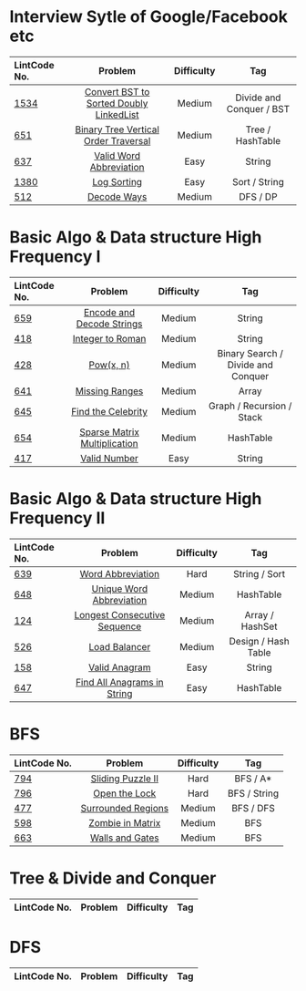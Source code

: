 # Interview Sytle of Google/Facebook etc

| LintCode No. | Problem | Difficulty | Tag 
| :-------- | :-------: | :---------: | :------:
| [1534](https://www.lintcode.com/problem/convert-binary-search-tree-to-sorted-doubly-linked-list/description) | [Convert BST to Sorted Doubly LinkedList](https://github.com/weltond/DataStructure/blob/master/LintCode/Companies/1534-convert-binary-search-tree-to-sorted-doubly-linked-list.md) | Medium | Divide and Conquer / BST
| [651](https://www.lintcode.com/problem/binary-tree-vertical-order-traversal/description) | [Binary Tree Vertical Order Traversal](https://github.com/weltond/DataStructure/blob/master/LintCode/Companies/651-Binary-Tree-Vertical-Order-Traversal.md) | Medium | Tree / HashTable
| [637](https://www.lintcode.com/problem/valid-word-abbreviation/description?_from=ladder&&fromId=14) | [Valid Word Abbreviation](https://github.com/weltond/DataStructure/blob/master/LintCode/Companies/637-Valid-Word-Abbreviation.md) | Easy | String
| [1380](https://www.lintcode.com/problem/log-sorting/description?_from=ladder&&fromId=14) | [Log Sorting](https://github.com/weltond/DataStructure/blob/master/LintCode/Companies/1380-Log-Sorting.md) | Easy | Sort / String
| [512](https://www.lintcode.com/problem/decode-ways/description?_from=ladder&&fromId=14) | [Decode Ways](https://github.com/weltond/DataStructure/blob/master/LintCode/Companies/FaceBook/512-Decode-Ways.md) | Medium | DFS / DP

# Basic Algo & Data structure High Frequency I
| LintCode No. | Problem | Difficulty | Tag 
| :-------- | :-------: | :---------: | :------:
| [659](https://www.lintcode.com/problem/encode-and-decode-strings/description) | [Encode and Decode Strings](https://github.com/weltond/DataStructure/blob/master/LintCode/Companies/659-encode-and-decode-strings.md) | Medium | String
| [418](https://www.lintcode.com/problem/integer-to-roman/description) | [Integer to Roman](https://github.com/weltond/DataStructure/blob/master/LeetCode/string/Lc12IntegerToRoman.java) | Medium | String
| [428](https://www.lintcode.com/problem/powx-n/description?_from=ladder&&fromId=14) | [Pow(x, n)](https://github.com/weltond/DataStructure/blob/master/LintCode/Companies/428-Pow(x%2C%20n).md) | Medium | Binary Search / Divide and Conquer
| [641](https://www.lintcode.com/problem/missing-ranges/description?_from=ladder&&fromId=14) | [Missing Ranges](https://github.com/weltond/DataStructure/blob/master/LintCode/Companies/641-Missing-Ranges.md) | Medium | Array
| [645](https://www.lintcode.com/problem/find-the-celebrity/description) | [Find the Celebrity](https://github.com/weltond/DataStructure/blob/master/LintCode/Companies/645-Find-the-Celebrity.md) | Medium | Graph / Recursion / Stack
| [654](https://www.lintcode.com/problem/sparse-matrix-multiplication/description?_from=ladder&&fromId=14) | [Sparse Matrix Multiplication](https://github.com/weltond/DataStructure/blob/master/LintCode/Companies/654-Sparse-Matrix-Multiplication.md) | Medium | HashTable
| [417]() | [Valid Number](https://github.com/weltond/DataStructure/blob/master/LeetCode/string/65-Valid-Number.md) | Easy | String

# Basic Algo & Data structure High Frequency II
| LintCode No. | Problem | Difficulty | Tag 
| :-------- | :-------: | :---------: | :------:
| [639](https://www.lintcode.com/problem/word-abbreviation/description?_from=ladder&&fromId=14) | [Word Abbreviation](https://github.com/weltond/DataStructure/blob/master/LintCode/Companies/639-Word-Abbreviation.md) | Hard | String / Sort
| [648](https://www.lintcode.com/problem/unique-word-abbreviation/description?_from=ladder&&fromId=14) | [Unique Word Abbreviation](https://github.com/weltond/DataStructure/blob/master/LintCode/Companies/648-Unique-Word-Abbreviation.md) | Medium | HashTable
| [124](https://www.lintcode.com/problem/longest-consecutive-sequence/description) | [Longest Consecutive Sequence](https://github.com/weltond/DataStructure/blob/master/LintCode/Companies/124-Longest-Consecutive-Sequence.md) | Medium | Array / HashSet
| [526](https://www.lintcode.com/problem/load-balancer/description?_from=ladder&&fromId=14) | [Load Balancer](https://github.com/weltond/DataStructure/blob/master/LintCode/Companies/526-Load-Balancer.md) | Medium | Design / Hash Table
| [158](https://www.lintcode.com/problem/valid-anagram/description?_from=ladder&&fromId=14) | [Valid Anagram](https://github.com/weltond/DataStructure/blob/master/LintCode/Companies/158-Valid-Anagram.md) | Easy | String
| [647](https://www.lintcode.com/problem/find-all-anagrams-in-a-string/description?_from=ladder&&fromId=14) | [Find All Anagrams in String](https://github.com/weltond/DataStructure/blob/master/LeetCode/hashmap/438-Find-All-Anagrams-in-a-String.md) | Easy | HashTable

# BFS
| LintCode No. | Problem | Difficulty | Tag 
| :-------- | :-------: | :---------: | :------:
| [794](https://www.lintcode.com/problem/sliding-puzzle-ii/description) | [Sliding Puzzle II](https://github.com/weltond/DataStructure/blob/master/LintCode/Companies/794-sliding-puzzle-ii.md) | Hard | BFS / A*
| [796](https://www.lintcode.com/problem/open-the-lock/description?_from=ladder&&fromId=14) | [Open the Lock](https://github.com/weltond/DataStructure/blob/master/LintCode/Companies/796-open-the-lock.md) | Hard | BFS / String
| [477]() | [Surrounded Regions](https://github.com/weltond/DataStructure/blob/master/LintCode/Companies/477-surrounded-regions.md) | Medium | BFS / DFS
| [598](https://www.lintcode.com/problem/zombie-in-matrix/description?_from=ladder&&fromId=14) | [Zombie in Matrix](https://github.com/weltond/DataStructure/blob/master/LintCode/Companies/598-zombie-in-matrix.md) | Medium | BFS
| [663](https://www.lintcode.com/problem/walls-and-gates/description?_from=ladder&&fromId=14) | [Walls and Gates](https://github.com/weltond/DataStructure/blob/master/LintCode/Companies/663-walls-and-gates.md) | Medium | BFS

# Tree & Divide and Conquer
| LintCode No. | Problem | Difficulty | Tag 
| :-------- | :-------: | :---------: | :------:


# DFS
| LintCode No. | Problem | Difficulty | Tag 
| :-------- | :-------: | :---------: | :------:


